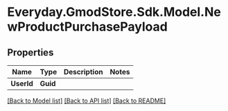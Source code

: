 # Everyday.GmodStore.Sdk.Model.NewProductPurchasePayload

## Properties

Name | Type | Description | Notes
------------ | ------------- | ------------- | -------------
**UserId** | **Guid** |  | 

[[Back to Model list]](../README.md#documentation-for-models) [[Back to API list]](../README.md#documentation-for-api-endpoints) [[Back to README]](../README.md)

